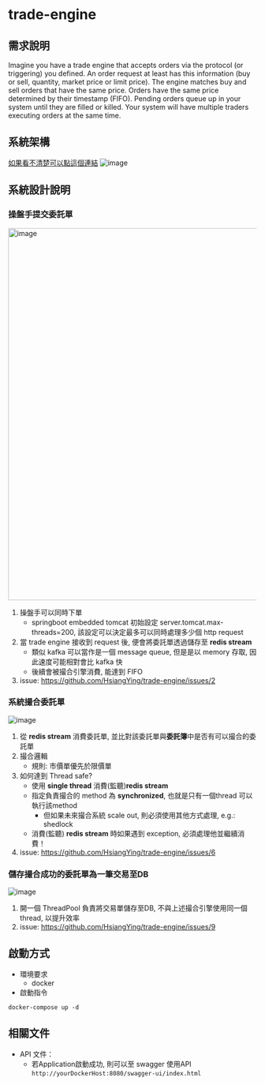 # trade-engine

## 需求說明
Imagine you have a trade engine that accepts orders via the protocol (or triggering) you defined. 
An order request at least has this information (buy or sell, quantity, market price or limit price).
The engine matches buy and sell orders that have the same price. Orders have the same price determined by their timestamp (FIFO). 
Pending orders queue up in your system until they are filled or killed. 
Your system will have multiple traders executing orders at the same time.


## 系統架構
[如果看不清楚可以點這個連結](https://whimsical.com/trade-engine-system-architechure-55jZhRdv8FmJJ3oqFucy82)
![image](https://user-images.githubusercontent.com/104806006/192515605-4c13f177-7478-4160-9682-583c96af10f2.png)

## 系統設計說明

### 操盤手提交委託單
<img width="754" alt="image" src="https://user-images.githubusercontent.com/104806006/192535777-8dc9d09c-5fbc-4134-9dc8-aaf638681f02.png">

1. 操盤手可以同時下單
   - springboot embedded tomcat 初始設定 server.tomcat.max-threads=200, 該設定可以決定最多可以同時處理多少個 http request
2. 當 trade engine 接收到 request 後, 便會將委託單透過儲存至 **redis stream**
   - 類似 kafka 可以當作是一個 message queue, 但是是以 memory 存取, 因此速度可能相對會比 kafka 快
   - 後續會被撮合引擎消費, 能達到 FIFO
3. issue: https://github.com/HsiangYing/trade-engine/issues/2



### 系統撮合委託單
![image](https://user-images.githubusercontent.com/104806006/192538333-c225d30f-1d4c-4abe-9810-b87ffc4b6396.png)
   
1. 從 **redis stream** 消費委託單, 並比對該委託單與**委託簿**中是否有可以撮合的委託單
2. 撮合邏輯
   - 規則: 市價單優先於限價單
3. 如何達到 Thread safe?
   - 使用 **single thread** 消費(監聽)**redis stream**
   - 指定負責撮合的 method 為 **synchronized**, 也就是只有一個thread 可以執行該method
     - 但如果未來撮合系統 scale out, 則必須使用其他方式處理, e.g.: shedlock
   - 消費(監聽) **redis stream** 時如果遇到 exception, 必須處理他並繼續消費！
3. issue: https://github.com/HsiangYing/trade-engine/issues/6

### 儲存撮合成功的委託單為一筆交易至DB
![image](https://user-images.githubusercontent.com/104806006/192539110-550430f8-5ca9-425a-95b2-c2525ff6e15c.png)

1. 開一個 ThreadPool 負責將交易單儲存至DB, 不與上述撮合引擎使用同一個 thread, 以提升效率
2. issue: https://github.com/HsiangYing/trade-engine/issues/9

## 啟動方式
- 環境要求
  - docker
- 啟動指令

```docker-compose up -d```

## 相關文件
- API 文件：
  - 若Application啟動成功, 則可以至 swagger 使用API `http://yourDockerHost:8080/swagger-ui/index.html`





